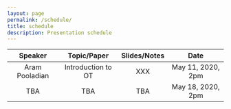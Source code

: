 ```yaml
---
layout: page
permalink: /schedule/
title: schedule
description: Presentation schedule
---
```


| Speaker           |      Topic/Paper      | Slides/Notes  |   Date       |
|:-----------------:|:---------------------:|:-------------:|:------------:|
| Aram Pooladian    |  Introduction to OT        |      XXX      | May 11, 2020, 2pm |
| TBA    |  TBA         |      TBA      | May 18, 2020, 2pm |
